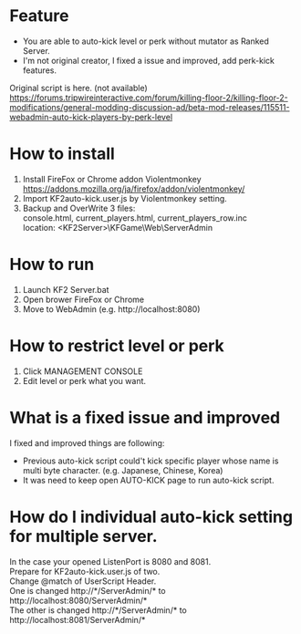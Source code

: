 
# Feature

* You are able to auto-kick level or perk without mutator as Ranked Server.
* I'm not original creator, I fixed a issue and improved, add perk-kick features.  

Original script is here. (not available)  
https://forums.tripwireinteractive.com/forum/killing-floor-2/killing-floor-2-modifications/general-modding-discussion-ad/beta-mod-releases/115511-webadmin-auto-kick-players-by-perk-level

# How to install

1. Install FireFox or Chrome addon Violentmonkey https://addons.mozilla.org/ja/firefox/addon/violentmonkey/  
2. Import KF2auto-kick.user.js by Violentmonkey setting.  
3. Backup and OverWrite 3 files:  
console.html, current_players.html, current_players_row.inc  
location: \<KF2Server\>\KFGame\Web\ServerAdmin  

# How to run

1. Launch KF2 Server.bat
2. Open brower FireFox or Chrome
3. Move to WebAdmin (e.g. http://localhost:8080)  

# How to restrict level or perk

1. Click MANAGEMENT CONSOLE
2. Edit level or perk what you want.

# What is a fixed issue and improved

I fixed and improved things are following:

* Previous auto-kick script could't kick specific player whose name is multi byte character. (e.g. Japanese, Chinese, Korea)  
* It was need to keep open AUTO-KICK page to run auto-kick script.

# How do I individual auto-kick setting for multiple server.

In the case your opened ListenPort is 8080 and 8081.  
Prepare for KF2auto-kick.user.js of two.  
Change @match of UserScript Header.  
One is changed http://\*/ServerAdmin/\* to http://localhost:8080/ServerAdmin/*  
The other is changed http://\*/ServerAdmin/\* to http://localhost:8081/ServerAdmin/*  
